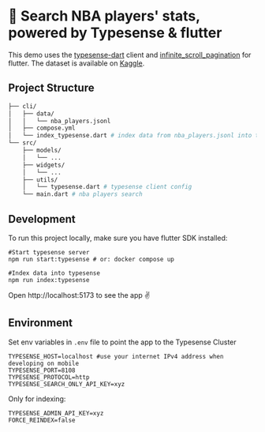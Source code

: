 <h1>
 🏀 Search NBA players' stats, powered by Typesense & flutter
</h1>

This demo uses the <a href="https://github.com/typesense/typesense-dart" target="_blank">typesense-dart</a> client and <a href="https://pub.dev/packages/infinite_scroll_pagination" target="_blank">infinite_scroll_pagination</a> for flutter.
The dataset is available on <a href="https://www.kaggle.com/datasets/justinas/nba-players-data" target="_blank">Kaggle</a>.

## Project Structure

```bash
├── cli/
│   ├── data/
│   │   └── nba_players.jsonl
│   ├── compose.yml
│   └── index_typesense.dart # index data from nba_players.jsonl into typesense server
└── src/
    ├── models/
    │   └── ...
    ├── widgets/
    │   └── ...
    ├── utils/
    │   └── typesense.dart # typesense client config
    └── main.dart # nba players search
```

## Development

To run this project locally, make sure you have flutter SDK installed:

```shell
#Start typesense server
npm run start:typesense # or: docker compose up

#Index data into typesense
npm run index:typesense
```

Open http://localhost:5173 to see the app ✌️

## Environment

Set env variables in `.env` file to point the app to the Typesense Cluster

```env
TYPESENSE_HOST=localhost #use your internet IPv4 address when developing on mobile
TYPESENSE_PORT=8108
TYPESENSE_PROTOCOL=http
TYPESENSE_SEARCH_ONLY_API_KEY=xyz
```

Only for indexing:

```env
TYPESENSE_ADMIN_API_KEY=xyz
FORCE_REINDEX=false
```
